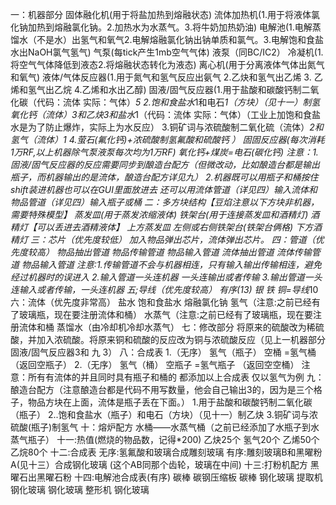 一：机器部分
固体融化机(用于将盐加热到熔融状态)
流体加热机(1.用于将液体氯化钠加热到熔融氯化钠。2.加热水为水蒸气。3.将牛奶加热奶油)
电解池(1.电解蒸馏水（不是水）出氢气和氧气2.电解熔融氯化钠出钠单质和氯气。3.电解饱和食盐水出NaOH氯气氢气)
气泵(每tick产生1mb空气气体)
液泵（同BC/IC2）
冷凝机(1.将空气气体降低到液态2.将熔融状态转化为液态)
离心机(用于分离液体气体出氮气和氧气)
液体/气体反应器(1.用于氮气和氢气反应出氨气  2.乙炔和氢气出乙烯 3. 乙烯和氢气出乙烷 4.乙烯和水出乙醇)
固液/固气反应器(1.用于盐酸和碳酸钙制二氧化碳（代码：流体 实际：气体）*5      2.饱和食盐水*1和电石*1（方块）（见十一）制氢氧化钙（流体）*3和乙炔*3和盐水*1（代码：流体 实际：气体）（工业上加饱和食盐水是为了防止爆炸，实际上为水反应）  3.铜矿词与浓硫酸制二氧化硫（流体）*2和氢气（流体）*1  4.萤石(氟化钙)+浓硫酸制氢氟酸和硫酸钙 ）
固固反应器(每次消耗1万RF,以上机器除气泵液泵每次均为1万RF)
氧化钙+煤炭=电石(碳化钙)
注意：1.固液/固气反应器的反应需要同步到酿造台配方（但微改动，比如酿造台都是输出瓶子，而机器输出的是流体，酿造台配方详见九）
2.机器既可以用瓶子和桶按住shift装进机器也可以在GUI里面放进去  还可以用流体管道（详见四）输入流体和物品管道（详见四）输入瓶子或桶
二：多方块结构【豆焰注意以下方块非机器，需要特殊模型】
蒸发皿(用于蒸发浓缩液体)
铁架台(用于连接蒸发皿和酒精灯)
酒精灯【可以丢进去酒精液体】
上方蒸发皿 左侧或右侧铁架台(铁架台俩格) 下方酒精灯
三：芯片（优先度较低）
加入物品弹出芯片，流体弹出芯片。
四：管道（优先度较高）
物品抽出管道 物品传输管道
物品输入管道
流体抽出管道 流体传输管道
物品输入管道
注意:1.传输管道不会与机器相连，只有输入输出传输相连，避免经过机器时的误进入
2.输入管道一头连机器 一头连输出或者传输
3.输出管道一头连输入或者传输，一头连机器
五;导线（优先度较高）
有序(1*3)
银 铁 铜=导线*10
六：流体（优先度非常高）
盐水 饱和食盐水 熔融氯化钠 
氢气（注意:之前已经有了玻璃瓶，现在要注册流体和桶） 水蒸气（注意:之前已经有了玻璃瓶，现在要注册流体和桶 蒸馏水（由冷却机冷却水蒸气）
七：修改部分
将原来的硫酸改为稀硫酸，并加入浓硫酸。将原来铜和硫酸的反应改为铜与浓硫酸反应（见上一机器部分 固液/固气反应器3和 九 3）
八：合成表
1.（无序）   氢气（瓶子） 空桶  =氢气桶   （返回空瓶子）
2.（无序）   氢气（桶） 空瓶子  =氢气瓶子   （返回空空桶）
注意：所有有流体的并且同时具有瓶子和桶的 都添加以上合成表 仅以氢气为例
九：酿造台配方（注意酿造台都是代码不用写数量，他会自己输出3的，因为是三个格子，物品方块在上面，流体是瓶子丢在下面。）
1.用于盐酸和碳酸钙制二氧化碳（瓶子）   2..饱和食盐水（瓶子）和电石（方块）（见十一）制乙炔 3.铜矿词与浓硫酸(瓶子)制氢气
十：熔炉配方
水桶——水蒸气桶（之前已经添加了水瓶子到水蒸气瓶子）
十一:热值(燃烧的物品数，记得*200)
乙炔25个
氢气20个
乙烯50个
乙烷80个
十二:合成表
无序:氢氟酸和玻璃合成雕刻玻璃
有序:雕刻玻璃B和黑曜粉A(见十三）合成钢化玻璃   (这个AB同那个齿轮，玻璃在中间)
十三:打粉机配方
黑曜石出黑曜石粉
十四:电解池合成表(有序)
碳棒  碳钢压缩板   碳棒
钢化玻璃   提取机 钢化玻璃
钢化玻璃  整形机  钢化玻璃
